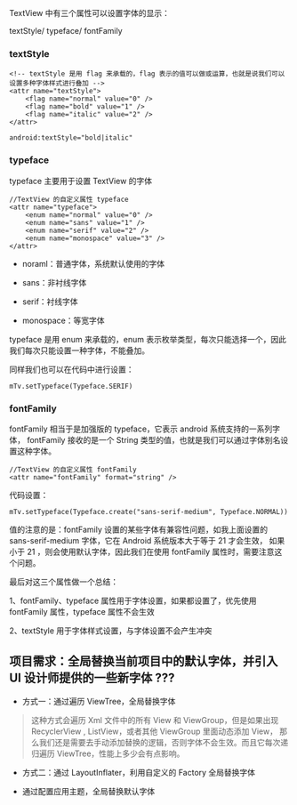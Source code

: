 TextView 中有三个属性可以设置字体的显示：

textStyle/ typeface/ fontFamily

### textStyle

```
<!-- textStyle 是用 flag 来承载的，flag 表示的值可以做或运算，也就是说我们可以设置多种字体样式进行叠加 -->
<attr name="textStyle">
    <flag name="normal" value="0" />
    <flag name="bold" value="1" />
    <flag name="italic" value="2" />
</attr>

android:textStyle="bold|italic"
```

### typeface

typeface 主要用于设置 TextView 的字体

```
//TextView 的自定义属性 typeface
<attr name="typeface">
    <enum name="normal" value="0" />
    <enum name="sans" value="1" />
    <enum name="serif" value="2" />
    <enum name="monospace" value="3" />
</attr>
```

- noraml：普通字体，系统默认使用的字体

- sans：非衬线字体

- serif：衬线字体

- monospace：等宽字体

typeface 是用 enum 来承载的，enum 表示枚举类型，每次只能选择一个，因此我们每次只能设置一种字体，不能叠加。

同样我们也可以在代码中进行设置：

```
mTv.setTypeface(Typeface.SERIF)
```

### fontFamily

fontFamily 相当于是加强版的 typeface，它表示 android 系统支持的一系列字体，
fontFamily 接收的是一个 String 类型的值，也就是我们可以通过字体别名设置这种字体。

```
//TextView 的自定义属性 fontFamily
<attr name="fontFamily" format="string" />
```

代码设置：

```
mTv.setTypeface(Typeface.create("sans-serif-medium", Typeface.NORMAL))
```

值的注意的是：fontFamily 设置的某些字体有兼容性问题，如我上面设置的 sans-serif-medium 字体，它在 Android 系统版本大于等于 21 才会生效，
如果小于 21 ，则会使用默认字体，因此我们在使用 fontFamily 属性时，需要注意这个问题。

最后对这三个属性做一个总结：

1、fontFamily、typeface 属性用于字体设置，如果都设置了，优先使用 fontFamily 属性，typeface 属性不会生效

2、textStyle 用于字体样式设置，与字体设置不会产生冲突

## 项目需求：全局替换当前项目中的默认字体，并引入 UI 设计师提供的一些新字体 ???

- 方式一：通过遍历 ViewTree，全局替换字体

>这种方式会遍历 Xml 文件中的所有 View 和 ViewGroup，但是如果出现 RecyclerView , ListView，或者其他 ViewGroup 里面动态添加 View，
那么我们还是需要去手动添加替换的逻辑，否则字体不会生效。而且它每次递归遍历 ViewTree，性能上多少会有点影响。

- 方式二：通过 LayoutInflater，利用自定义的 Factory 全局替换字体

- 通过配置应用主题，全局替换默认字体
































